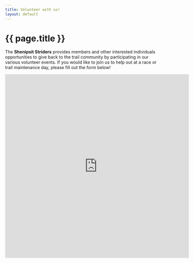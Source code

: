 ```yaml
---
title: Volunteer with us!
layout: default
---
```


# {{ page.title }}

The **Shenipsit Striders** provides members and other interested individuals opportunities to give back to the trail community by participating in our various volunteer events. If you would like to join us to help out at a race or trail maintenance day, please fill out the form below!

<iframe src="https://docs.google.com/forms/d/e/1FAIpQLSfE_gMQfcLX3XpYr1HGvRO6002V0yJ_Pk89P-YF247o7Th2Eg/viewform?embedded=true" width="600" height="600" frameborder="0" marginheight="0" marginwidth="0">Loading...</iframe>
